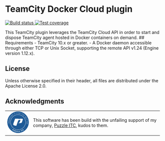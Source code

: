 # TeamCity Docker Cloud plugin
<p>
<a href="https://tc.var.run/viewType.html?buildTypeId=TeamCityDockerCloudPlugin_Main">
    <img src="https://tc.var.run/app/rest/builds/buildType:(id:TeamCityDockerCloudPlugin_Main)/statusIcon" alt="Build status"/>
</a>
<a href="https://tc.var.run/viewLog.html?buildId=lastSuccessful&buildTypeId=TeamCityDockerCloudPlugin_Main&tab=coverage_jacoco&guest=1">
    <img src="https://tc.var.run/vr_static/dkcld_plugin_coverage_latest.png" alt="Test coverage"/>
</a>

</p>
This TeamCity plugin leverages the TeamCity Cloud API in order to start and dispose TeamCity agent hosted in Docker 
containers on demand.
## Requirements
- TeamCity 10.x or greater.
- A Docker daemon accessible through either TCP or Unix Socket, supporting the remote API v1.24 (Engine version 
1.12.x).

## License
Unless otherwise specified in their header, all files are distributed under the Apache License 2.0.

## Acknowledgments
<table>
<tr>
<td style="border: none; vertical-align:middle;">
<img src="doc/img/puzzle.png"> 
</td>
<td style="border: none; vertical-align:middle;">
This software has been build with the unfailing support of my company, <a href="https://www.puzzle.ch">Puzzle 
ITC</a>, kudos to them.</div>
</td>
</table>
